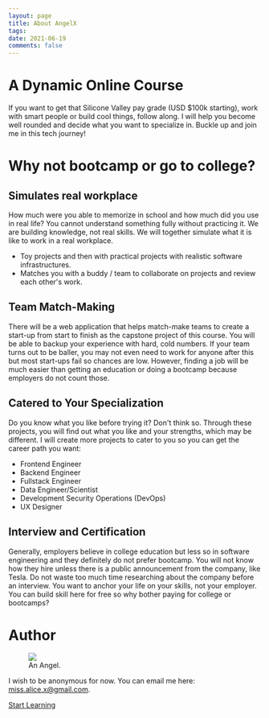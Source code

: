 ```yaml
---
layout: page
title: About AngelX
tags:
date: 2021-06-19
comments: false
---
```


# A Dynamic Online Course

If you want to get that Silicone Valley pay grade (USD \$100k starting), work with smart people or build cool things, follow along. I will help you become well rounded and decide what you want to specialize in. Buckle up and join me in this tech journey!

# Why not bootcamp or go to college?

## Simulates real workplace

How much were you able to memorize in school and how much did you use in real life? You cannot understand something fully without practicing it. We are building knowledge, not real skills. We will together simulate what it is like to work in a real workplace.

- Toy projects and then with practical projects with realistic software infrastructures.
- Matches you with a buddy / team to collaborate on projects and review each other's work.

## Team Match-Making

There will be a web application that helps match-make teams to create a start-up from start to finish as the capstone project of this course. You will be able to backup your experience with hard, cold numbers. If your team turns out to be baller, you may not even need to work for anyone after this but most start-ups fail so chances are low. However, finding a job will be much easier than getting an education or doing a bootcamp because employers do not count those.

## Catered to Your Specialization

Do you know what you like before trying it? Don't think so. Through these projects, you will find out what you like and your strengths, which may be different. I will create more projects to cater to you so you can get the career path you want:

- Frontend Engineer
- Backend Engineer
- Fullstack Engineer
- Data Engineer/Scientist
- Development Security Operations (DevOps)
- UX Designer

## Interview and Certification

Generally, employers believe in college education but less so in software engineering and they definitely do not prefer bootcamp. You will not know how they hire unless there is a public announcement from the company, like Tesla. Do not waste too much time researching about the company before an interview. You want to anchor your life on your skills, not your employer. You can build skill here for free so why bother paying for college or bootcamps?

# Author

<figure>
	<a href="{{ site.url }}/assets/img/angel.gif"><img src="{{ site.url }}/assets/img/angel.gif"></a>
	<figcaption>An Angel.</figcaption>
</figure>

I wish to be anonymous for now. You can email me here: <miss.alice.x@gmail.com>.

<div markdown="0" class="bot-nav"><a href="{{ site.url }}/particle-simulator" class="btn">Start Learning</a></div>
